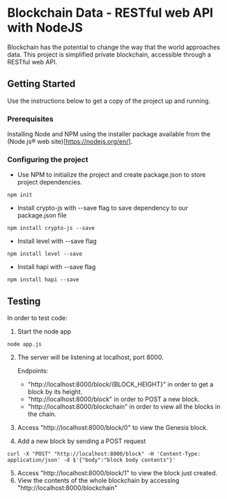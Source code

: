 # Blockchain Data - RESTful web API with NodeJS

Blockchain has the potential to change the way that the world approaches data.
This project is simplified private blockchain, accessible through a RESTful web API.

## Getting Started

Use the instructions below to get a copy of the project up and running.

### Prerequisites

Installing Node and NPM using the installer package available from the (Node.js® web site)[https://nodejs.org/en/].

### Configuring the project

- Use NPM to initialize the project and create package.json to store project dependencies.
```
npm init
```
- Install crypto-js with --save flag to save dependency to our package.json file
```
npm install crypto-js --save
```
- Install level with --save flag
```
npm install level --save
```
- Install hapi with --save flag
```
npm install hapi --save
```
## Testing

In order to test code:

1. Start the node app
```
node app.js
```
2. The server will be listening at localhost, port 8000.

   Endpoints:
      * "http://localhost:8000/block/{BLOCK_HEIGHT}" in order to get a block by its height.
      * "http://localhost:8000/block" in order to POST a new block.
      * "http://localhost:8000/blockchain" in order to view all the blocks in the chain.

3. Access "http://localhost:8000/block/0" to view the Genesis block.
4. Add a new block by sending a POST request
```
curl -X "POST" "http://localhost:8000/block" -H 'Content-Type: application/json' -d $'{"body":"block body contents"}'
```
5. Access "http://localhost:8000/block/1" to view the block just created.
6. View the contents of the whole blockchain by accessing "http://localhost:8000/blockchain"
